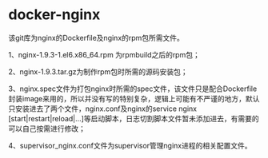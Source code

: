 # docker-nginx
该git库为nginx的Dockerfile及nginx的rpm包所需文件。

1、nginx-1.9.3-1.el6.x86_64.rpm 为rpmbuild之后的rpm包；

2、nginx-1.9.3.tar.gz为制作rpm包时所需的源码安装包；

3、nginx.spec文件为打包nginx时所需的spec文件，该文件只是配合Dockerfile封装image来用的，所以并没有写的特别复杂，逻辑上可能有不严谨的地方，默认只安装进去了两个文件，nginx.conf及nginx的service nginx [start|restart|reload|...]等启动脚本，日志切割脚本文件暂未添加进去，有需要的可以自己按需进行修改；

4、supervisor_nginx.conf文件为supervisor管理nginx进程的相关配置文件。
